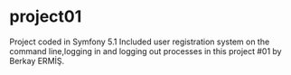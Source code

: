 # project01

Project coded in Symfony 5.1
Included user registration system on the command line,logging in and logging out processes in this project #01 by Berkay ERMİŞ.
